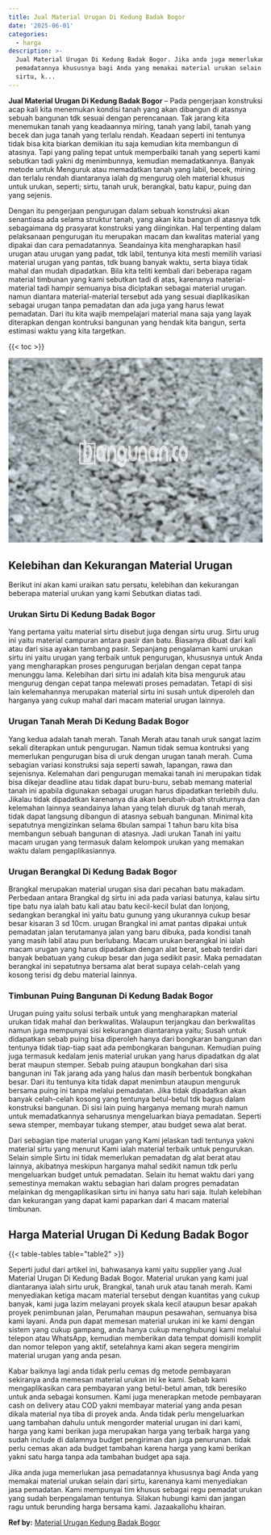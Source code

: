 ```yaml
---
title: Jual Material Urugan Di Kedung Badak Bogor
date: '2025-06-01'
categories:
  - harga
description: >-
  Jual Material Urugan Di Kedung Badak Bogor. Jika anda juga memerlukan jasa
  pemadatannya khususnya bagi Anda yang memakai material urukan selain dari
  sirtu, k...
---
```


**Jual Material Urugan Di Kedung Badak Bogor** – Pada pengerjaan konstruksi acap kali kita menemukan kondisi tanah yang akan dibangun di atasnya sebuah bangunan tdk sesuai dengan perencanaan. Tak jarang kita menemukan tanah yang keadaannya miring, tanah yang labil, tanah yang becek dan juga tanah yang terlalu rendah. Keadaan seperti ini tentunya tidak bisa kita biarkan demikian itu saja kemudian kita membangun di atasnya. Tapi yang paling tepat untuk memperbaiki tanah yang seperti kami sebutkan tadi yakni dg menimbunnya, kemudian memadatkannya. Banyak metode untuk Menguruk atau memadatkan tanah yang labil, becek, miring dan terlalu rendah diantaranya ialah dg mengurug oleh material khusus untuk urukan, seperti; sirtu, tanah uruk, berangkal, batu kapur, puing dan yang sejenis.

Dengan itu pengerjaan pengurugan dalam sebuah konstruksi akan senantiasa ada selama struktur tanah, yang akan kita bangun di atasnya tdk sebagaimana dg prasyarat konstruksi yang diinginkan. Hal terpenting dalam pelaksanaan pengurugan itu merupakan macam dan kwalitas material yang dipakai dan cara pemadatannya. Seandainya kita mengharapkan hasil urugan atau urugan yang padat, tdk labil, tentunya kita mesti memilih variasi material urugan yang pantas, tdk buang banyak waktu, serta biaya tidak mahal dan mudah dipadatkan. Bila kita teliti kembali dari beberapa ragam material timbunan yang kami sebutkan tadi di atas, karenanya material-material tadi hampir semuanya bisa diciptakan sebagai material urugan. namun diantara material-material tersebut ada yang sesuai diaplikasikan sebagai urugan tanpa pemadatan dan ada juga yang harus lewat pemadatan. Dari itu kita wajib mempelajari material mana saja yang layak diterapkan dengan kontruksi bangunan yang hendak kita bangun, serta estimasi waktu yang kita targetkan.

{{< toc >}}

![Jual Material Urugan Di Kedung Badak Bogor](/images/jual-urugan-01.png)

## Kelebihan dan Kekurangan Material Urugan

Berikut ini akan kami uraikan satu persatu, kelebihan dan kekurangan beberapa material urukan yang kami Sebutkan diatas tadi.

### Urukan Sirtu Di Kedung Badak Bogor

Yang pertama yaitu material sirtu disebut juga dengan sirtu urug. Sirtu urug ini yaitu material campuran antara pasir dan batu. Biasanya dibuat dari kali atau dari sisa ayakan tambang pasir. Sepanjang pengalaman kami urukan sirtu ini yaitu urugan yang terbaik untuk pengurugan, khususnya untuk Anda yang mengharapkan proses pengurugan berjalan dengan cepat tanpa menunggu lama. Kelebihan dari sirtu ini adalah kita bisa menguruk atau mengurug dengan cepat tanpa melewati proses pemadatan. Tetapi di sisi lain kelemahannya merupakan material sirtu ini susah untuk diperoleh dan harganya yang cukup mahal dari macam material urugan lainnya.

### Urugan Tanah Merah Di Kedung Badak Bogor

Yang kedua adalah tanah merah. Tanah Merah atau tanah uruk sangat lazim sekali diterapkan untuk pengurugan. Namun tidak semua kontruksi yang memerlukan pengurugan bisa di uruk dengan urugan tanah merah. Cuma sebagian variasi konstruksi saja seperti sawah, lapangan, rawa dan sejenisnya. Kelemahan dari pengurugan memakai tanah ini merupakan tidak bisa dikejar deadline atau tidak dapat buru-buru, sebab memang material tanah ini apabila digunakan sebagai urugan harus dipadatkan terlebih dulu. Jikalau tidak dipadatkan karenanya dia akan berubah-ubah strukturnya dan kelemahan lainnya seandainya lahan yang telah diuruk dg tanah merah, tidak dapat langsung dibangun di atasnya sebuah bangunan. Minimal kita sepatutnya mengizinkan selama 6bulan sampai 1 tahun baru kita bisa membangun sebuah bangunan di atasnya. Jadi urukan Tanah ini yaitu macam urugan yang termasuk dalam kelompok urukan yang memakan waktu dalam pengaplikasiannya.

### Urugan Berangkal Di Kedung Badak Bogor

Brangkal merupakan material urugan sisa dari pecahan batu makadam. Perbedaan antara Brangkal dg sirtu ini ada pada variasi batunya, kalau sirtu tipe batu nya ialah batu kali atau batu kecil-kecil bulat dan lonjong, sedangkan berangkal ini yaitu batu gunung yang ukurannya cukup besar besar kisaran 3 sd 10cm. urugan Brangkal ini amat pantas dipakai untuk pemadatan jalan terutamanya jalan yang baru dibuka, pada kondisi tanah yang masih labil atau pun berlubang. Macam urukan berangkal ini ialah macam urugan yang harus dipadatkan dengan alat berat, sebab terdiri dari banyak bebatuan yang cukup besar dan juga sedikit pasir. Maka pemadatan berangkal ini sepatutnya bersama alat berat supaya celah-celah yang kosong terisi dg debu material lainnya.

### Timbunan Puing Bangunan Di Kedung Badak Bogor

Urugan puing yaitu solusi terbaik untuk yang mengharapkan material urukan tidak mahal dan berkwalitas. Walaupun terjangkau dan berkwalitas namun juga mempunyai sisi kekurangan diantaranya yaitu; Susah untuk didapatkan sebab puing bisa diperoleh hanya dari bongkaran bangunan dan tentunya tidak tiap-tiap saat ada pembongkaran bangunan. Kemudian puing juga termasuk kedalam jenis material urukan yang harus dipadatkan dg alat berat maupun stemper. Sebab puing ataupun bongkahan dari sisa bangunan ini Tak jarang ada yang halus dan masih berbentuk bongkahan besar. Dari itu tentunya kita tidak dapat menimbun ataupun menguruk bersama puing ini tanpa melalui pemadatan. Jika tidak dipadatkan akan banyak celah-celah kosong yang tentunya betul-betul tdk bagus dalam konstruksi bangunan. Di sisi lain puing harganya memang murah namun untuk memadatkannya seharusnya mengeluarkan biaya pemadatan. Seperti sewa stemper, membayar tukang stemper, atau budget sewa alat berat.

Dari sebagian tipe material urugan yang Kami jelaskan tadi tentunya yakni material sirtu yang menurut Kami ialah material terbaik untuk pengurukan. Selain simple Sirtu ini tidak memerlukan pemadatan dg alat berat atau lainnya, akibatnya meskipun harganya mahal sedikit namun tdk perlu mengeluarkan budget untuk pemadatan. Selain itu hemat waktu dari yang semestinya memakan waktu sebagian hari dalam progres pemadatan melainkan dg mengaplikasikan sirtu ini hanya satu hari saja. Itulah kelebihan dan kekurangan yang dapat kami paparkan dari 4 macam material timbunan.

## Harga Material Urugan Di Kedung Badak Bogor

{{< table-tables table="table2" >}}

Seperti judul dari artikel ini, bahwasanya kami yaitu supplier yang Jual Material Urugan Di Kedung Badak Bogor. Material urukan yang kami jual diantaranya ialah sirtu uruk, Brangkal, tanah uruk atau tanah merah. Kami menyediakan ketiga macam material tersebut dengan kuantitas yang cukup banyak, kami juga lazim melayani proyek skala kecil ataupun besar apakah proyek penimbunan jalan, Perumahan maupun pesawahan, semuanya bisa kami layani. Anda pun dapat memesan material urukan ini ke kami dengan sistem yang cukup gampang, anda hanya cukup menghubungi kami melalui telepon atau WhatsApp, kemudian memberikan data tempat domisili komplit dan nomor telepon yang aktif, setelahnya kami akan segera mengirim material urugan yang anda pesan.

Kabar baiknya lagi anda tidak perlu cemas dg metode pembayaran sekiranya anda memesan material urukan ini ke kami. Sebab kami mengaplikasikan cara pembayaran yang betul-betul aman, tdk beresiko untuk anda sebagai konsumen. Kami juga menerapkan metode pembayaran cash on delivery atau COD yakni membayar material yang anda pesan dikala material nya tiba di proyek anda. Anda tidak perlu mengeluarkan uang tambahan dahulu untuk mengorder material urugan ini dari kami, harga yang kami berikan juga merupakan harga yang terbaik harga yang sudah include di dalamnya budget pengiriman dan juga penurunan. tidak perlu cemas akan ada budget tambahan karena harga yang kami berikan yakni satu harga tanpa ada tambahan budget apa saja.

Jika anda juga memerlukan jasa pemadatannya khususnya bagi Anda yang memakai material urukan selain dari sirtu, karenanya kami menyediakan jasa pemadatan. Kami mempunyai tim khusus sebagai regu pemadat urukan yang sudah berpengalaman tentunya. Silakan hubungi kami dan jangan ragu untuk berunding harga bersama kami. Jazaakallohu khairan.

**Ref by:** [Material Urugan Kedung Badak Bogor](https://id.wikipedia.org/wiki/Material)
